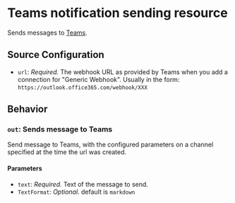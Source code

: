 # Teams notification sending resource 

Sends messages to [Teams](https://teams.microsoft.com).

## Source Configuration

* `url`: *Required.* The webhook URL as provided by Teams when you add a
connection for "Generic Webhook". Usually in the
form: `https://outlook.office365.com/webhook/XXX`

## Behavior

### `out`: Sends message to Teams 

Send message to Teams, with the configured parameters on a channel specified
at the time the url was created. 

#### Parameters

* `text`: *Required.* Text of the message to send.
* `TextFormat`: *Optional.* default is `markdown`

